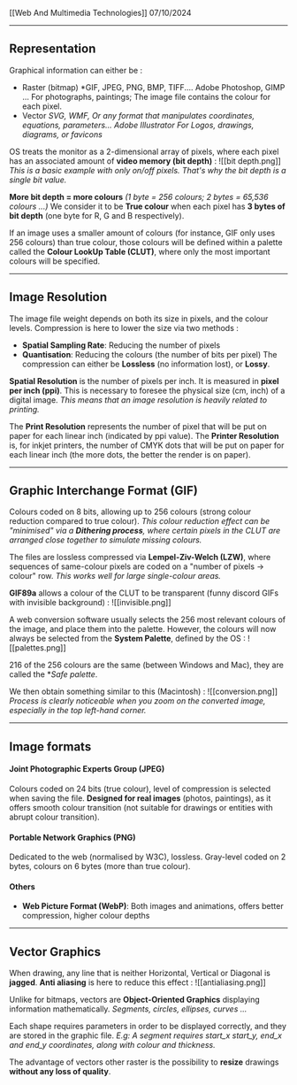 [[Web And Multimedia Technologies]]
07/10/2024
****
## Representation

Graphical information can either be :
- Raster (bitmap)
	*GIF, JPEG, PNG, BMP, TIFF....
	Adobe Photoshop, GIMP ...
	For photographs, paintings; The image file contains the colour for each pixel.
- Vector
	*SVG, WMF, Or any format that manipulates coordinates, equations, parameters...
	Adobe Illustrator
	For Logos, drawings, diagrams, or favicons*

OS treats the monitor as a 2-dimensional array of pixels, where each pixel has an associated amount of **video memory (bit depth)** :
![[bit depth.png]]
*This is a basic example with only on/off pixels. That's why the bit depth is a single bit value.*

**More bit depth = more colours** *(1 byte = 256 colours; 2 bytes = 65,536 colours ...)*
	We consider it to be **True colour** when each pixel has **3 bytes of bit depth** (one byte for R, G and B respectively).

If an image uses a smaller amount of colours (for instance, GIF only uses 256 colours) than true colour, those colours will be defined within a palette called the **Colour LookUp Table (CLUT)**, where only the most important colours will be specified.


****
## Image Resolution

The image file weight depends on both its size in pixels, and the colour levels. Compression is here to lower the size via two methods :
- **Spatial Sampling Rate**: Reducing the number of pixels
- **Quantisation**: Reducing the colours (the number of bits per pixel)
The compression can either be **Lossless** (no information lost), or **Lossy**.

**Spatial Resolution** is the number of pixels per inch. It is measured in **pixel per inch (ppi)**. This is necessary to foresee the physical size (cm, inch) of a digital image.
	*This means that an image resolution is heavily related to printing.*

The **Print Resolution** represents the number of pixel that will be put on paper for each linear inch (indicated by ppi value).
The **Printer Resolution** is, for inkjet printers, the number of CMYK dots that will be put on paper for each linear inch (the more dots, the better the render is on paper).


****
## Graphic Interchange Format (GIF)

Colours coded on 8 bits, allowing up to 256 colours (strong colour reduction compared to true colour).
	*This colour reduction effect can be "minimised" via a **Dithering process**, where certain pixels in the CLUT are arranged close together to simulate missing colours.*

The files are lossless compressed via **Lempel-Ziv-Welch (LZW)**, where sequences of same-colour pixels are coded on a "number of pixels -> colour" row.
	*This works well for large single-colour areas.*

**GIF89a** allows a colour of the CLUT to be transparent (funny discord GIFs with invisible background) :
![[invisible.png]]


A web conversion software usually selects the 256 most relevant colours of the image, and place them into the palette. However, the colours will now always be selected from the **System Palette**, defined by the OS :
![[palettes.png]]

216 of the 256 colours are the same (between Windows and Mac), they are called the **Safe palette*.


We then obtain something similar to this (Macintosh) :
![[conversion.png]]
	*Process is clearly noticeable when you zoom on the converted image, especially in the top left-hand corner.*


****
## Image formats

#### Joint Photographic Experts Group (JPEG)

Colours coded on 24 bits (true colour), level of compression is selected when saving the file.
**Designed for real images** (photos, paintings), as it offers smooth colour transition (not suitable for drawings or entities with abrupt colour transition).

#### Portable Network Graphics (PNG)

Dedicated to the web (normalised by W3C), lossless.
Gray-level coded on 2 bytes, colours on 6 bytes (more than true colour).

#### Others

- **Web Picture Format (WebP)**: Both images and animations, offers better compression, higher colour depths 


****
## Vector Graphics

When drawing, any line that is neither Horizontal, Vertical or Diagonal is **jagged**.
**Anti aliasing** is here to reduce this effect :
![[antialiasing.png]]


Unlike for bitmaps, vectors are **Object-Oriented Graphics** displaying information mathematically.
	*Segments, circles, ellipses, curves ...*

Each shape requires parameters in order to be displayed correctly, and they are stored in the graphic file.
	*E.g: A segment requires start_x start_y, end_x and end_y coordinates, along with colour and thickness.*


The advantage of vectors other raster is the possibility to **resize** drawings **without any loss of quality**. 

